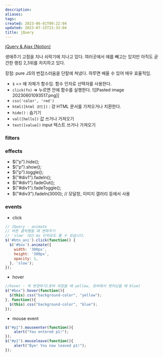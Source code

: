 ```yaml
---
description:
aliases: 
tags: 
created: 2023-06-01T09:22:04
updated: 2023-07-15T21:33:04
title: jQuery
---
```

[jQuery & Ajax {Notion}](https://www.notion.so/jQuery-Ajax-22-5-60ddc1d3731542baa9e888bd5a03dcff)

생애주기 고점을 지나 쇠락기에 지나고 있다. 여러곳에서 얘를 빼고는 있지만 아직도 굳건한 랭킹 2,3위를 차지하고 있다.

장점: pure JS의 번잡스러움을 단칼에 쳐냈다. 하루면 배울 수 있어 매우 효율적임.

- `$` => 얘 자체가 함수임. 함수 인자로 선택자를 사용한다.
- `click(fn)` => 누르면 안에 함수를 실행한다. ![[Pasted image 20230601093517.png]]
- `css('color', 'red')`
- `html([html 코드])` : 걍 HTML 문서를 가져오거나 치환한다.
- `hide()` : 숨기기
- `val([hello])` 값 쓰거나 가져오기
- `text([value])` input 텍스트 쓰거나 가져오기

### filters

### effects

- $("p").hide();
- $("p").show();
- $("p").toggle();
- $("#div1").fadeIn();
- $("#div1").fadeOut();
- $("#div1").fadeToggle();
- $("#div3").fadeIn(3000); // 모달창, 이미지 갤러리 등에서 사용

### events

- click

```js
// JQuery - animate
// 버튼 클릭했을 때 변화주기
// 'slow' 대신 ms 단위로도 줄 수 있습니다.
$('#btn_ani').click(function() {
  $('#box').animate({
    width: '300px',
    height: '300px',
    opacity: 1,
  }, 'slow');
});
```

- hover

```js
//hover - 색 변경하기(호버 되었을 때 yellow, 호버에서 벗어났을 때 blue)
$("#box").hover(function(){
  $(this).css("background-color", "yellow");
}, function(){
  $(this).css("background-color", "blue");
});
```

- mouse event

```js
$("#p1").mouseenter(function(){
	alert("You entered p1!");
});
$("#p1").mouseleave(function(){
	alert("Bye! You now leaved p1!");
});
```

